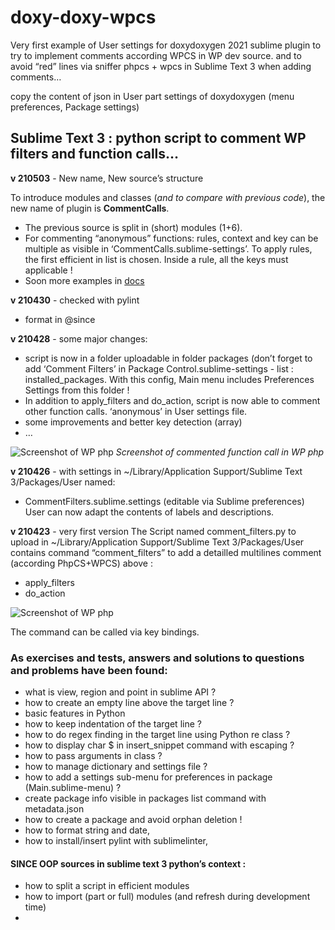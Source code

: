 # doxy-doxy-wpcs
Very first example of User settings for doxydoxygen 2021 sublime plugin to try to implement comments according WPCS in WP dev source.
and to avoid “red” lines via sniffer phpcs + wpcs in Sublime Text 3 when adding comments…

copy the content of json in User part settings of doxydoxygen (menu preferences, Package settings)

## Sublime Text 3 : python script to comment WP filters and function calls…

**v 210503** - New name, New source’s structure

To introduce modules and classes (*and to compare with previous code*), the new name of plugin is **CommentCalls**.

- The previous source is split in (short) modules (1+6).
- For commenting “anonymous” functions: rules, context and key can be multiple as visible in ‘CommentCalls.sublime-settings’. To apply rules, the first efficient in list is chosen. Inside a rule, all the keys must applicable !
- Soon more examples in [docs](../main/CommentCalls%20Package/README.md) 


**v 210430** - checked with pylint
- format in @since

**v 210428** - some major changes:
- script is now in a folder uploadable in folder packages (don’t forget to add ‘Comment Filters’ in Package Control.sublime-settings - list : installed_packages. With this config, Main menu includes Preferences Settings from this folder !
- In addition to apply_filters and do_action, script is now able to comment other function calls. ‘anonymous’ in User settings file.
- some improvements and better key detection (array)
- …

![Screenshot of WP php](../main/docs/CommentedFunctionCall.png)
*Screenshot of commented function call in WP php*

**v 210426** - with settings in ~/Library/Application Support/Sublime Text 3/Packages/User named:
- CommentFilters.sublime.settings (editable via Sublime preferences)
User can now adapt the contents of labels and descriptions. 

**v 210423** - very first version
The Script named comment_filters.py to upload in
~/Library/Application Support/Sublime Text 3/Packages/User
contains command “comment_filters” to add a detailled multilines comment (according PhpCS+WPCS) above :
- apply_filters
- do_action

![Screenshot of WP php](../main/docs/CommentedApply_Filters.png)

The command can be called via key bindings.

### As exercises and tests, answers and solutions to questions and problems have been found:
- what is view, region and point in sublime API ?
- how to create an empty line above the target line ?
- basic features in Python
- how to keep indentation of the target line ?
- how to do regex finding in the target line using Python re class ?
- how to display char $ in insert_snippet command with escaping ?
- how to pass arguments in class ?
- how to manage dictionary and settings file ?
- how to add a settings sub-menu for preferences in package (Main.sublime-menu) ?
- create package info visible in packages list command with metadata.json
- how to create a package and avoid orphan deletion !
- how to format string and date,
- how to install/insert pylint with sublimelinter,
#### SINCE OOP sources in sublime text 3 python’s context :
- how to split a script in efficient modules
- how to import (part or full) modules (and refresh during development time)
- 
